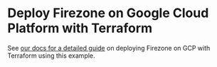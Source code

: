 # Deploy Firezone on Google Cloud Platform with Terraform

See
[our docs for a detailed guide](https://www.firezone.dev/kb/automate/terraform/gcp)
on deploying Firezone on GCP with Terraform using this example.
